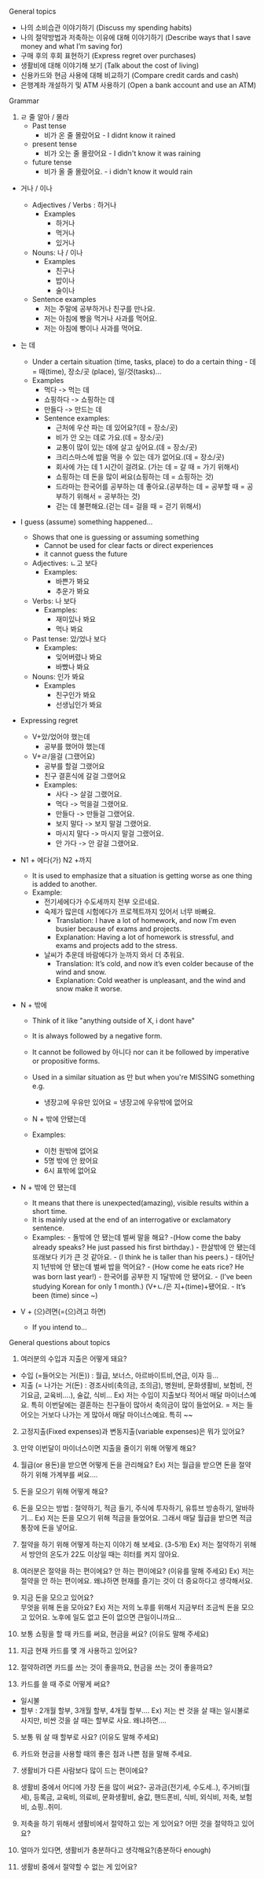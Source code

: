 General topics

- 나의 소비습관 이야기하기 (Discuss my spending habits)
- 나의 절약방법과 저축하는 이유에 대해 이야기하기
  (Describe ways that I save money and what I’m saving for)
- 구매 후의 후회 표현하기 (Express regret over purchases)
- 생활비에 대해 이야기해 보기 (Talk about the cost of living)
- 신용카드와 현금 사용에 대해 비교하기 (Compare credit cards and cash)
- 은행계좌 개설하기 및 ATM 사용하기 (Open a bank account and use an ATM)

Grammar

1. ㄹ 줄 알아 / 몰라
   - Past tense
     - 비가 온 줄 몰랐어요 - I didnt know it rained
   - present tense
     - 비가 오는 줄 몰랐어요 - I didn't know it was raining
   - future tense
     - 비가 올 줄 몰랐어요. - i didn't know it would rain

- 거나 / 이나

  - Adjectives / Verbs : 하거나
    - Examples
      - 하거나
      - 먹거나
      - 있거나
  - Nouns: 나 / 이나
    - Examples
      - 친구나
      - 밥이나
      - 술이나
  - Sentence examples
    - 저는 주말에 공부하거나 친구를 만나요.
    - 저는 아침에 빵을 먹거나 사과를 먹어요.
    - 저는 아침에 빵이나 사과를 먹어요.

- 는 데

  - Under a certain situation (time, tasks, place) to do a certain thing - 데 = 때(time), 장소/곳 (place), 일/것(tasks)…
  - Examples
    - 먹다 -> 먹는 데
    - 쇼핑하다 -> 쇼핑하는 데
    - 만들다 -> 만드는 데
    - Sentence examples:
      - 근처에 우산 파는 데 있어요?(데 = 장소/곳)
      - 비가 안 오는 데로 가요.(데 = 장소/곳)
      - 교통이 많이 있는 데에 살고 싶어요.(데 = 장소/곳)
      - 크리스마스에 밥을 먹을 수 있는 데가 없어요.(데 = 장소/곳)
      - 회사에 가는 데 1 시간이 걸려요. (가는 데 = 갈 때 = 가기 위해서)
      - 쇼핑하는 데 돈을 많이 써요(쇼핑하는 데 = 쇼핑하는 것)
      - 드라마는 한국어를 공부하는 데 좋아요.(공부하는 데 = 공부할 때 = 공부하기 위해서 = 공부하는 것)
      - 걷는 데 불편해요.(걷는 데= 걸을 때 = 걷기 위해서)

- I guess (assume) something happened...

  - Shows that one is guessing or assuming something
    - Cannot be used for clear facts or direct experiences
    - it cannot guess the future
  - Adjectives: ㄴ고 보다
    - Examples:
      - 바쁜가 봐요
      - 추운가 봐요
  - Verbs: 나 보다
    - Examples:
      - 재미있나 봐요
      - 먹나 봐요
  - Past tense: 았/었나 보다
    - Examples:
      - 잊어버렸나 봐요
      - 바빴나 봐요
  - Nouns: 인가 봐요
    - Examples
      - 친구인가 봐요
      - 선생님인가 봐요

- Expressing regret

  - V+았/었어야 했는데
    - 공부를 했어야 했는데
  - V+ㄹ/을걸 (그랬어요)
    - 공부를 할걸 그랬어요
    - 친구 결혼식에 갈걸 그랬어요
    - Examples:
      - 사다 -> 살걸 그랬어요.
      - 먹다 -> 먹을걸 그랬어요.
      - 만들다 -> 만들걸 그랬어요.
      - 보지 말다 -> 보지 말걸 그랬어요.
      - 마시지 말다 -> 마시지 말걸 그랬어요.
      - 안 가다 -> 안 갈걸 그랬어요.

- N1 + 에다(가) N2 +까지

  - It is used to emphasize that a situation is getting worse as one thing is added to another.
  - Example:
    - 전기세에다가 수도세까지 전부 오르네요.
    - 숙제가 많은데 시험에다가 프로젝트까지 있어서 너무 바빠요.
      - Translation: I have a lot of homework, and now I’m even busier because of exams and projects.
      - Explanation: Having a lot of homework is stressful, and exams and projects add to the stress.
    - 날씨가 추운데 바람에다가 눈까지 와서 더 추워요.
      - Translation: It’s cold, and now it’s even colder because of the wind and snow.
      - Explanation: Cold weather is unpleasant, and the wind and snow make it worse.

- N + 밖에

  - Think of it like "anything outside of X, i dont have"
  - It is always followed by a negative form.
  - It cannot be followed by 아니다 nor can it be followed by imperative or propositive forms.
  - Used in a similar situation as 만 but when you're MISSING something e.g.

    - 냉장고에 우유만 있어요 = 냉장고에 우유밖에 없어요

  - N + 밖에 안됐는데
  - Examples:
    - 이천 원밖에 없어요
    - 5명 밖에 안 왔어요
    - 6시 표밖에 없어요

- N + 밖에 안 됐는데

  - It means that there is unexpected(amazing), visible results within a short time.
  - It is mainly used at the end of an interrogative or exclamatory sentence.
  - Examples: - 돌밖에 안 됐는데 벌써 말을 해요? -(How come the baby already speaks? He just passed his first birthday.) - 한살밖에 안 됐는데 또래보다 키가 큰 것 같아요. - (I think he is taller than his peers.) - 태어난 지 1년밖에 안 됐는데 벌써 밥을 먹어요? - (How come he eats rice? He was born last year!) - 한국어를 공부한 지 1달밖에 안 됐어요. - (I’ve been studying Korean for only 1 month.)
    (V+ㄴ/은 지+(time)+됐어요. - It’s been (time) since ~)

- V + (으)려면(=(으)려고 하면)
  - If you intend to...

General questions about topics

1. 여러분의 수입과 지출은 어떻게 돼요?

- 수입 (=들어오는 거(돈)) : 월급, 보너스, 아르바이트비,연금, 이자 등…
- 지출 (= 나가는 거(돈) : 경조사비(축의금, 조의금), 병원비, 문화생활비, 보험비, 전기요금, 교육비….), 술값, 식비…
  Ex) 저는 수입이 지출보다 적어서 매달 마이너스예요. 특히 이번달에는 결혼하는 친구들이 많아서 축의금이 많이 들었어요.
  = 저는 들어오는 거보다 나가는 게 많아서 매달 마이너스예요. 특히 ~~

2. 고정지출(Fixed expenses)과 변동지출(variable expenses)은 뭐가 있어요?

3. 만약 이번달이 마이너스이면 지출을 줄이기 위해 어떻게 해요?

4. 월급(or 용돈)을 받으면 어떻게 돈을 관리해요?
   Ex) 저는 월급을 받으면 돈을 절약하기 위해 가계부를 써요….

5. 돈을 모으기 위해 어떻게 해요?

6. 돈을 모으는 방법 : 절약하기, 적금 들기, 주식에 투자하기, 유튜브 방송하기, 알바하기...
   Ex) 저는 돈을 모으기 위해 적금을 들었어요. 그래서 매달 월급을 받으면 적금 통장에 돈을 넣어요.

7. 절약을 하기 위해 어떻게 하는지 이야기 해 보세요. (3-5개)
   Ex) 저는 절약하기 위해서 방안의 온도가 22도 이상일 때는 히터를 켜지 않아요.

8. 여러분은 절약을 하는 편이에요? 안 하는 편이에요? (이유를 말해 주세요)
   Ex) 저는 절약을 안 하는 편이에요. 왜냐하면 현재를 즐기는 것이 더 중요하다고 생각해서요.

9. 지금 돈을 모으고 있어요?  
   무엇을 위해 돈을 모아요?
   Ex) 저는 저의 노후를 위해서 지금부터 조금씩 돈을 모으고 있어요. 노후에 일도 없고 돈이 없으면 큰일이니까요…

10. 보통 쇼핑을 할 때 카드를 써요, 현금을 써요? (이유도 말해 주세요)

11. 지금 현재 카드를 몇 개 사용하고 있어요?

12. 절약하려면 카드를 쓰는 것이 좋을까요, 현금을 쓰는 것이 좋을까요?

13. 카드를 쓸 때 주로 어떻게 써요?

- 일시불
- 할부 : 2개월 할부, 3개월 할부, 4개월 할부….
  Ex) 저는 싼 것을 살 때는 일시불로 사지만, 비싼 것을 살 때는 할부로 사요. 왜냐하면….

5. 보통 뭐 살 때 할부로 사요? (이유도 말해 주세요)

6. 카드와 현금을 사용할 때의 좋은 점과 나쁜 점을 말해 주세요.

7. 생활비가 다른 사람보다 많이 드는 편이에요?

8. 생활비 중에서 어디에 가장 돈을 많이 써요?- 공과금(전기세, 수도세..), 주거비(월세), 등록금, 교육비, 의료비, 문화생활비, 술값, 핸드폰비, 식비, 외식비, 저축, 보험비, 쇼핑..취미.

9. 저축을 하기 위해서 생활비에서 절약하고 있는 게 있어요?
   어떤 것을 절약하고 있어요?

10. 얼마가 있다면, 생활비가 충분하다고 생각해요?(충분하다 enough)

11. 생활비 중에서 절약할 수 없는 게 있어요?
